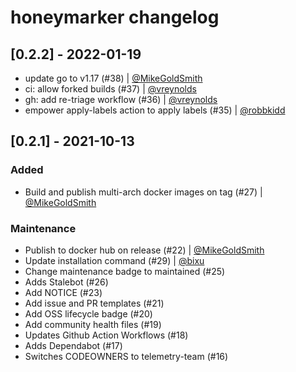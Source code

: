 # honeymarker changelog

## [0.2.2] - 2022-01-19

- update go to v1.17 (#38) | [@MikeGoldSmith](https://github.com/MikeGoldsmith)
- ci: allow forked builds (#37) | [@vreynolds](https://github.com/vreynolds)
- gh: add re-triage workflow (#36) | [@vreynolds](https://github.com/vreynolds)
- empower apply-labels action to apply labels (#35) | [@robbkidd](https://github.com/robbkidd)

## [0.2.1] - 2021-10-13

### Added

- Build and publish multi-arch docker images on tag (#27) | [@MikeGoldSmith](https://github.com/MikeGoldsmith)

### Maintenance

- Publish to docker hub on release (#22) | [@MikeGoldSmith](https://github.com/MikeGoldsmith)
- Update installation command (#29) | [@bixu](https://github.com/bixu)
- Change maintenance badge to maintained (#25)
- Adds Stalebot (#26)
- Add NOTICE (#23)
- Add issue and PR templates (#21)
- Add OSS lifecycle badge (#20)
- Add community health files (#19)
- Updates Github Action Workflows (#18)
- Adds Dependabot (#17)
- Switches CODEOWNERS to telemetry-team (#16)
